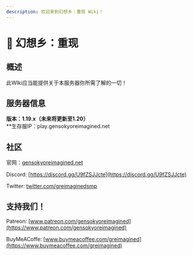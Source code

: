 ```yaml
---
description: 欢迎来到幻想乡：重现 Wiki！
---
```


# 👋 幻想乡：重现

## 概述

此WIki应当能提供关于本服务器你所需了解的一切！

## 服务器信息

**版本：1.19.x（未来将更新至1.20）**<br> **生存服IP：play.gensokyoreimagined.net


## 社区

官网：[gensokyoreimagined.net](https://www.gensokyoreimagined.net/)

Discord: [https://discord.gg/U9fZSJJcte](https://discord.gg/U9fZSJJcte)

Twitter: [twitter.com/greimaginedsmp](https://twitter.com/greimaginedsmp)

## 支持我们！

Patreon:
[www.patreon.com/gensokyoreimagined](https://www.patreon.com/gensokyoreimagined)

BuyMeACoffe:
[www.buymeacoffee.com/greimagined](https://www.buymeacoffee.com/greimagined)
